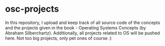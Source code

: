 # osc-projects
In this repository, I upload and keep track of all source code of the concepts and the projects given in the book - Operating Systems Concepts (by Abraham Silberchartz).
Additionally, all projects related to OS will be pushed here. Not too big projects, only pet ones of course :)
